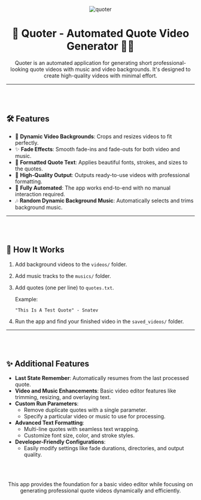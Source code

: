 
<div align="center">

![quoter](https://github.com/user-attachments/assets/f390b15b-9769-4788-a9e5-25570702da04)

# 🌟 Quoter - Automated Quote Video Generator 🎥✨

Quoter is an automated application for generating short professional-looking quote videos with music and video backgrounds. It's designed to create high-quality videos with minimal effort.

</div>

---

<br><br>

## 🛠️ Features
- 🎥 **Dynamic Video Backgrounds**: Crops and resizes videos to fit perfectly.
- ✨ **Fade Effects**: Smooth fade-ins and fade-outs for both video and music.
- 📝 **Formatted Quote Text**: Applies beautiful fonts, strokes, and sizes to the quotes.
- 💾 **High-Quality Output**: Outputs ready-to-use videos with professional formatting.
- 🤖 **Fully Automated**: The app works end-to-end with no manual interaction required.
- 🎶 **Random Dynamic Background Music**: Automatically selects and trims background music.

---

<br><br>

## 🚀 How It Works
1. Add background videos to the `videos/` folder.
2. Add music tracks to the `musics/` folder.
3. Add quotes (one per line) to `quotes.txt`.

   Example:
   ```
   "This Is A Test Quote" - Snatev
   ```

4. Run the app and find your finished video in the `saved_videos/` folder.

---

<br><br>

## ✨ Additional Features
- **Last State Remember**: Automatically resumes from the last processed quote.
- **Video and Music Enhancements**: Basic video editor features like trimming, resizing, and overlaying text.
- **Custom Run Parameters**:
  - Remove duplicate quotes with a single parameter.
  - Specify a particular video or music to use for processing.
- **Advanced Text Formatting**:
  - Multi-line quotes with seamless text wrapping.
  - Customize font size, color, and stroke styles.
- **Developer-Friendly Configurations**:
  - Easily modify settings like fade durations, directories, and output quality.

<br><br>

<div align="center">

This app provides the foundation for a basic video editor while focusing on generating professional quote videos dynamically and efficiently.

</div>
